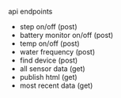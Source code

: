 api endpoints
- step on/off (post)
- battery monitor on/off (post)
- temp on/off (post)
- water frequency (post)
- find device (post)
- all sensor data (get)
- publish html (get)
- most recent data (get)
